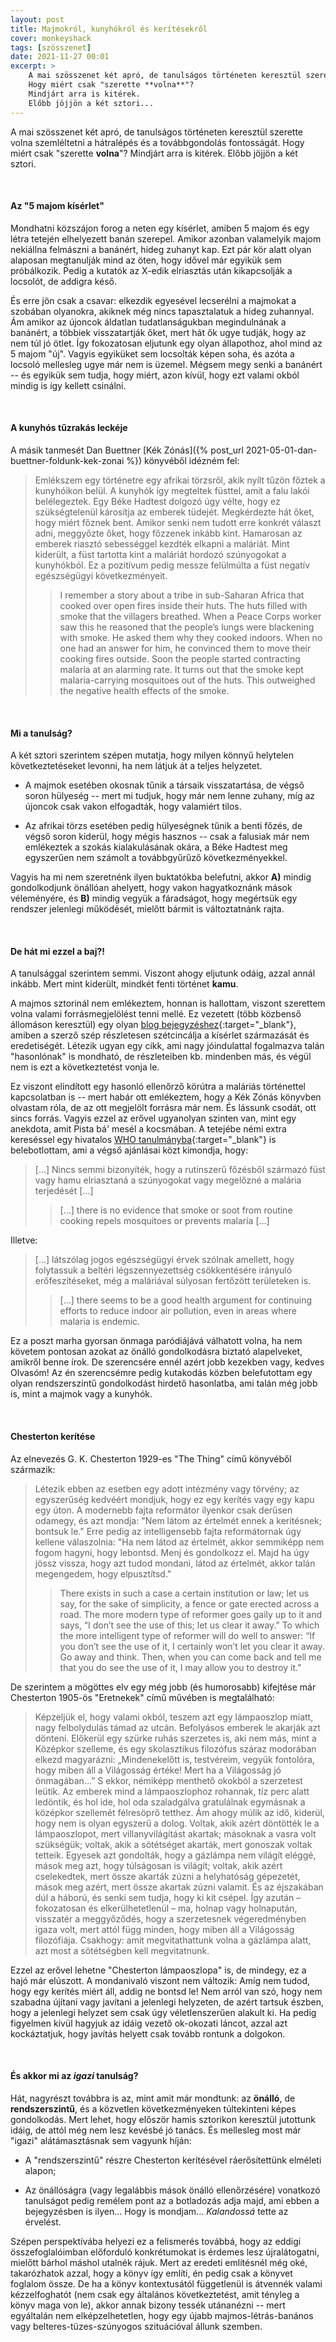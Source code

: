 ```yaml
---
layout: post
title: Majmokról, kunyhókról és kerítésekről
cover: monkeyshack
tags: [szösszenet]
date: 2021-11-27 00:01
excerpt: >
    A mai szösszenet két apró, de tanulságos történeten keresztül szerette volna szemléltetni a hátralépés és a továbbgondolás fontosságát.
    Hogy miért csak "szerette **volna**"?
    Mindjárt arra is kitérek.
    Előbb jöjjön a két sztori...
---
```


A mai szösszenet két apró, de tanulságos történeten keresztül szerette volna szemléltetni a hátralépés és a továbbgondolás fontosságát.
Hogy miért csak "szerette **volna**"?
Mindjárt arra is kitérek.
Előbb jöjjön a két sztori.

<br>

#### Az "5 majom kísérlet"

Mondhatni közszájon forog a neten egy kísérlet, amiben 5 majom és egy létra tetején elhelyezett banán szerepel.
Amikor azonban valamelyik majom nekiállna felmászni a banánért, hideg zuhanyt kap.
Ezt pár kör alatt olyan alaposan megtanulják mind az öten, hogy idővel már egyikük sem próbálkozik.
Pedig a kutatók az X-edik elriasztás után kikapcsolják a locsolót, de addigra késő.

És erre jön csak a csavar: elkezdik egyesével lecserélni a majmokat a szobában olyanokra, akiknek még nincs tapasztalatuk a hideg zuhannyal.
Ám amikor az újoncok áldatlan tudatlanságukban megindulnának a banánért, a többiek visszatartják őket, mert hát ők ugye tudják, hogy az nem túl jó ötlet.
Így fokozatosan eljutunk egy olyan állapothoz, ahol mind az 5 majom "új".
Vagyis egyiküket sem locsolták képen soha, és azóta a locsoló mellesleg ugye már nem is üzemel.
Mégsem megy senki a banánért -- és egyikük sem tudja, hogy miért, azon kívül, hogy ezt valami okból mindig is így kellett csinálni.

<br>

#### A kunyhós tűzrakás leckéje

A másik tanmesét Dan Buettner [Kék Zónás]({% post_url 2021-05-01-dan-buettner-foldunk-kek-zonai %}) könyvéből idézném fel:

> Emlékszem egy történetre egy afrikai törzsről, akik nyílt tűzön főztek a kunyhóikon belül. A kunyhók így megteltek füsttel, amit a falu lakói belélegeztek. Egy Béke Hadtest dolgozó úgy vélte, hogy ez szükségtelenül károsítja az emberek tüdejét. Megkérdezte hát őket, hogy miért főznek bent. Amikor senki nem tudott erre konkrét választ adni, meggyőzte őket, hogy főzzenek inkább kint. Hamarosan az emberek riasztó sebességgel kezdték elkapni a maláriát. Mint kiderült, a füst tartotta kint a maláriát hordozó szúnyogokat a kunyhókból. Ez a pozitívum pedig messze felülmúlta a füst negatív egészségügyi következményeit.
> > I remember a story about a tribe in sub-Saharan Africa that cooked over open fires inside their huts. The huts filled with smoke that the villagers breathed. When a Peace Corps worker saw this he reasoned that the people’s lungs were blackening with smoke. He asked them why they cooked indoors. When no one had an answer for him, he convinced them to move their cooking fires outside. Soon the people started contracting malaria at an alarming rate. It turns out that the smoke kept malaria-carrying mosquitoes out of the huts. This outweighed the negative health effects of the smoke.

<br>

#### Mi a tanulság?

A két sztori szerintem szépen mutatja, hogy milyen könnyű helytelen következtetéseket levonni, ha nem látjuk át a teljes helyzetet.

- A majmok esetében okosnak tűnik a társaik visszatartása, de végső soron hülyeség -- mert mi tudjuk, hogy már nem lenne zuhany, míg az újoncok csak vakon elfogadták, hogy valamiért tilos.

- Az afrikai törzs esetében pedig hülyeségnek tűnik a benti főzés, de végső soron kiderül, hogy mégis hasznos -- csak a falusiak már nem emlékeztek a szokás kialakulásának okára, a Béke Hadtest meg egyszerűen nem számolt a továbbgyűrűző következményekkel.

Vagyis ha mi nem szeretnénk ilyen buktatókba belefutni, akkor **A)** mindig gondolkodjunk önállóan ahelyett, hogy vakon hagyatkoznánk mások véleményére, és **B)** mindig vegyük a fáradságot, hogy megértsük egy rendszer jelenlegi működését, mielőtt bármit is változtatnánk rajta.

<br>

#### De hát mi ezzel a baj?!

A tanulsággal szerintem semmi.
Viszont ahogy eljutunk odáig, azzal annál inkább.
Mert mint kiderült, mindkét fenti történet **kamu**.

A majmos sztorinál nem emlékeztem, honnan is hallottam, viszont szerettem volna valami forrásmegjelölést tenni mellé.
Ez vezetett (több közbenső állomáson keresztül) egy olyan [blog bejegyzéshez](https://www.throwcase.com/2014/12/21/that-five-monkeys-and-a-banana-story-is-rubbish/){:target="_blank"}, amiben a szerző szép részletesen szétcincálja a kísérlet származását és eredetiségét.
Létezik ugyan egy cikk, ami nagy jóindulattal fogalmazva talán "hasonlónak" is mondható, de részleteiben kb. mindenben más, és végül nem is ezt a következtetést vonja le.

Ez viszont elindított egy hasonló ellenőrző körútra a maláriás történettel kapcsolatban is -- mert habár ott emlékeztem, hogy a Kék Zónás könyvben olvastam róla, de az ott megjelölt forrásra már nem.
És lássunk csodát, ott sincs forrás.
Vagyis ezzel az erővel ugyanolyan szinten van, mint egy anekdota, amit Pista bá' mesél a kocsmában.
A tetejébe némi extra kereséssel egy hivatalos [WHO tanulmányba](https://apps.who.int/iris/bitstream/handle/10665/69854/WHO_HSE_IHE_08.01_eng.pdf){:target="_blank"} is belebotlottam, ami a végső ajánlásai közt kimondja, hogy:

> [...] Nincs semmi bizonyíték, hogy a rutinszerű főzésből származó füst vagy hamu elriasztaná a szúnyogokat vagy megelőzné a malária terjedését [...]
> > [...] there is no evidence that smoke or soot from routine cooking repels mosquitoes or prevents malaria [...]

Illetve:

> [...] látszólag jogos egészségügyi érvek szólnak amellett, hogy folytassuk a beltéri légszennyezettség csökkentésére irányuló erőfeszítéseket, még a maláriával súlyosan fertőzött területeken is.
> > [...] there seems to be a good health argument for continuing efforts to reduce indoor air pollution, even in areas where malaria is endemic.

Ez a poszt marha gyorsan önmaga paródiájává válhatott volna, ha nem követem pontosan azokat az önálló gondolkodásra biztató alapelveket, amikről benne írok.
De szerencsére ennél azért jobb kezekben vagy, kedves Olvasóm!
Az én szerencsémre pedig kutakodás közben belefutottam egy olyan rendszerszintű gondolkodást hirdető hasonlatba, ami talán még jobb is, mint a majmok vagy a kunyhók.

<br>

#### Chesterton kerítése

Az elnevezés G. K. Chesterton 1929-es "The Thing" című könyvéből származik:

> Létezik ebben az esetben egy adott intézmény vagy törvény; az egyszerűség kedvéért mondjuk, hogy ez egy kerítés vagy egy kapu egy úton. A modernebb fajta reformátor ilyenkor csak derűsen odamegy, és azt mondja: "Nem látom az értelmét ennek a kerítésnek; bontsuk le." Erre pedig az intelligensebb fajta reformátornak úgy kellene válaszolnia: "Ha nem látod az értelmét, akkor semmiképp nem fogom hagyni, hogy lebontsd. Menj és gondolkozz el. Majd ha úgy jössz vissza, hogy azt tudod mondani, látod az értelmét, akkor talán megengedem, hogy elpusztítsd."
> > There exists in such a case a certain institution or law; let us say, for the sake of simplicity, a fence or gate erected across a road. The more modern type of reformer goes gaily up to it and says, “I don’t see the use of this; let us clear it away.” To which the more intelligent type of reformer will do well to answer: “If you don’t see the use of it, I certainly won’t let you clear it away. Go away and think. Then, when you can come back and tell me that you do see the use of it, I may allow you to destroy it.”

De szerintem a mögöttes elv egy még jobb (és humorosabb) kifejtése már Chesterton 1905-ös "Eretnekek" című művében is megtalálható:

> Képzeljük ​el, hogy valami okból, teszem azt egy lámpaoszlop miatt, nagy felbolydulás támad az utcán. Befolyásos emberek le akarják azt dönteni. Előkerül egy szürke ruhás szerzetes is, aki nem más, mint a Középkor szelleme, és egy skolasztikus filozófus száraz modorában elkezd magyarázni: „Mindenekelőtt is, testvéreim, vegyük fontolóra, hogy miben áll a Világosság értéke! Mert ha a Világosság jó önmagában…” S ekkor, némiképp menthető okokból a szerzetest leütik. Az emberek mind a lámpaoszlophoz rohannak, tíz perc alatt ledöntik, és hol ide, hol oda szaladgálva gratulálnak egymásnak a középkor szellemét félresöprő tetthez. Ám ahogy múlik az idő, kiderül, hogy nem is olyan egyszerű a dolog. Voltak, akik azért döntötték le a lámpaoszlopot, mert villanyvilágítást akartak; másoknak a vasra volt szükségük; voltak, akik a sötétséget akarták, mert gonoszak voltak tetteik. Egyesek azt gondolták, hogy a gázlámpa nem világít eléggé, mások meg azt, hogy túlságosan is világít; voltak, akik azért cselekedtek, mert össze akarták zúzni a helyhatóság gépezetét, mások meg azért, mert össze akartak zúzni valamit. És az éjszakában dúl a háború, és senki sem tudja, hogy ki kit csépel. Így azután – fokozatosan és elkerülhetetlenül – ma, holnap vagy holnapután, visszatér a meggyőződés, hogy a szerzetesnek végeredményben igaza volt, mert attól függ minden, hogy miben áll a Világosság filozófiája. Csakhogy: amit megvitathattunk volna a gázlámpa alatt, azt most a sötétségben kell megvitatnunk.

Ezzel az erővel lehetne "Chesterton lámpaoszlopa" is, de mindegy, ez a hajó már elúszott.
A mondanivaló viszont nem változik: Amíg nem tudod, hogy egy kerítés miért áll, addig ne bontsd le!
Nem arról van szó, hogy nem szabadna újítani vagy javítani a jelenlegi helyzeten, de azért tartsuk észben, hogy a jelenlegi helyzet sem csak úgy véletlenszerűen alakult ki.
Ha pedig figyelmen kívül hagyjuk az idáig vezető ok-okozati láncot, azzal azt kockáztatjuk, hogy javítás helyett csak tovább rontunk a dolgokon.

<br>


#### És akkor mi az *igazi* tanulság?

Hát, nagyrészt továbbra is az, mint amit már mondtunk: az **önálló**, de **rendszerszintű**, és a közvetlen következményeken túltekinteni képes gondolkodás.
Mert lehet, hogy először hamis sztorikon keresztül jutottunk idáig, de attól még nem lesz kevésbé jó tanács.
És mellesleg most már "igazi" alátámasztásnak sem vagyunk híján:

- A "rendszerszintű" részre Chesterton kerítésével ráerősítettünk elméleti alapon;

- Az önállóságra (vagy legalábbis mások önálló ellenőrzésére) vonatkozó tanulságot pedig remélem pont az a botladozás adja majd, ami ebben a bejegyzésben is ilyen... Hogy is mondjam... *Kalandossá* tette az érvelést.

Szépen perspektívába helyezi ez a felismerés továbbá, hogy az eddigi összefoglalóimban előforduló konkrétumokat is érdemes lesz újralátogatni, mielőtt bárhol máshol utalnék rájuk.
Mert az eredeti említésnél még oké, takarózhatok azzal, hogy a könyv így említi, én pedig csak a könyvet foglalom össze.
De ha a könyv kontextusától függetlenül is átvennék valami kézzelfoghatót (nem csak egy általános következtetést, amit tényleg a könyv maga von le), akkor annak bizony tessék utánanézni -- mert egyáltalán nem elképzelhetetlen, hogy egy újabb majmos-létrás-banános vagy belteres-tüzes-szúnyogos szituációval állunk szemben.
